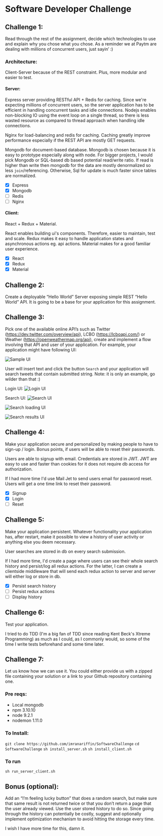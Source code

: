 # Software Developer Challenge

## Challenge 1: 
Read through the rest of the assignment, decide which technologies to use and explain why you chose what you chose. As a reminder we at Paytm are dealing with millions of concurrent users, just sayin’ :)

### Architecture:
Client-Server because of the REST constraint. Plus, more modular and easier to test.

#### Server:
Express server providing RESTful API + Redis for caching.
Since we're expecting millions of concurrent users, so the server application has to be efficient in handling
concurrent tasks and idle connections. Nodejs enables non-blocking IO using the event loop on a single thread, so there is less wasted resource as compared to thread approach when handling idle connections.

Nginx for load-balancing and redis for caching. Caching greatly improve performance especially if the REST API are mostly GET requests.

Mongodb for document-based database. Mongodb is chosen because it is easy to prototype especially along with node. For bigger projects, I would pick Mongodb or SQL-based db based potential read/write ratio. If read is higher than write then mongodb for the data are mostly denormalized so less `join`/referencing. Otherwise, Sql for update is much faster since tables are normalized.

- [X] Express
- [X] Mongodb
- [ ] Redis
- [ ] Nginx

#### Client:
React + Redux + Material.

React enables building ui's components. Therefore, easier to maintain, test and scale.
Redux makes it easy to handle application states and asynchronous actions eg. api actions.
Material makes for a good familiar user experience.

- [X] React
- [X] Redux
- [X] Material

## Challenge 2: 
Create a deployable “Hello World” Server exposing simple REST “Hello World” API. It is going to be a base for your application for this assignment.

## Challenge 3:
Pick one of the available online API’s such as Twitter (https://dev.twitter.com/overview/api), LCBO (https://lcboapi.com/) or Weather (https://openweathermap.org/api), create and implement a flow involving that API and user of your application. For example, your application might have following UI:

![Sample UI](./sample-ui.png?raw=true "Sample UI")


User will insert text and click the button `Search` and your application will search tweets that contain submitted string. Note: it is only an example, go wilder than that :)

Login UI:
![Login UI](./login.png?raw=true "Login UI")

Search UI:
![Search UI](./search.png?raw=true "Search UI")

![Search loading UI](./search-loading.png?raw=true "Search loading UI")

![Search results UI](./search-results.png?raw=true "Search results UI")

## Challenge 4:
Make your application secure and personalized by making people to have to sign-up / login. Bonus points, if users will be able to reset their passwords.

Users are able to signup with email. Credentials are stored in JWT. JWT are easy to use and faster than cookies for it does not require db access for authorization. 

If I had more time I'd use Mail Jet to send users email for password reset. Users will get a one time link to reset their password.

- [X] Signup
- [X] Login
- [ ] Reset

## Challenge 5:
Make your application persistent. Whatever functionality your application has, after restart, make it possible to view a history of user activity or anything else you deem necessary.

User searches are stored in db on every search submission.

If I had more time, I'd create a page where users can see their whole search history and persist/log all redux actions. For the latter, I can create a clientside middleware that will send each redux action to server and server will either log or store in db.

- [X] Persist search history
- [ ] Persist redux actions
- [ ] Display history

## Challenge 6:
Test your application.

I tried to do TDD (I'm a big fan of TDD since reading Kent Beck's Xtreme Programming) as much as I could, as I commonly would, so some of the time I write tests beforehand and some time later.

## Challenge 7:
Let us know how we can use it. You could either provide us with a zipped file containing your solution or a link to your Github repository containing one.

### Pre reqs:
* Local mongodb
* npm 3.10.10
* node 9.2.1
* nodemon 1.11.0

### To Install:
`git clone https://github.com/imranariffin/SoftwareChallenge`
`cd SoftwareChallenge`
`sh install_server.sh`
`sh install_client.sh`

### To run
`sh run_server_client.sh`

## Bonus (optional):
Add an “I’m feeling lucky button” that does a random search, but make sure that same result is not returned twice or that you don’t return a page that the user already viewed. Use the user stored history to do so. Since going through the history can potentially be costly, suggest and optionally implement optimization mechanism to avoid hitting the storage every time.

I wish I have more time for this, damn it.
